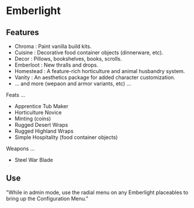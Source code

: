 # Emberlight

## Features

- Chroma : Paint vanilla build kits.
- Cuisine : Decorative food container objects (dinnerware, etc).
- Decor : Pillows, bookshelves, books, scrolls.
- Emberloot : New thralls and drops.
- Homestead : A feature-rich horticulture and animal husbandry system.
- Vanity : An aesthetics package for added character customization.
- ... and more (wepaon and armor variants, etc) ...

Feats ...

- Apprentice Tub Maker
- Horticulture Novice
- Minting (coins)
- Rugged Desert Wraps
- Rugged Highland Wraps
- Simple Hospitality (food container objects)

Weapons ...

- Steel War Blade

## Use

"While in admin mode, use the radial menu on any Emberlight placeables to bring up the Configuration Menu."
